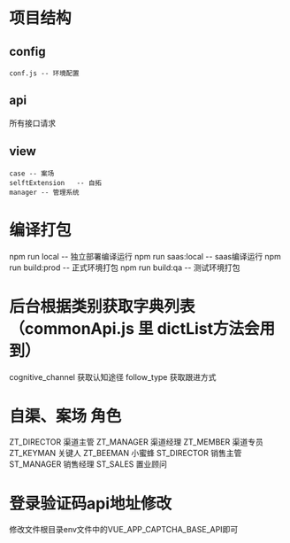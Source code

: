 # 项目结构
## config
    conf.js -- 环境配置

## api 
   所有接口请求
   
## view
    case -- 案场
    selftExtension   -- 自拓
    manager -- 管理系统

# 编译打包
npm run local -- 独立部署编译运行
npm run saas:local -- saas编译运行
npm run build:prod -- 正式环境打包
npm run build:qa -- 测试环境打包

# 后台根据类别获取字典列表（commonApi.js 里 dictList方法会用到）
cognitive_channel 获取认知途径
follow_type 获取跟进方式

# 自渠、案场 角色
ZT_DIRECTOR  渠道主管
ZT_MANAGER  渠道经理
ZT_MEMBER  渠道专员
ZT_KEYMAN 关键人
ZT_BEEMAN 小蜜蜂
ST_DIRECTOR  销售主管
ST_MANAGER  销售经理
ST_SALES  置业顾问

# 登录验证码api地址修改

修改文件根目录env文件中的VUE_APP_CAPTCHA_BASE_API即可
